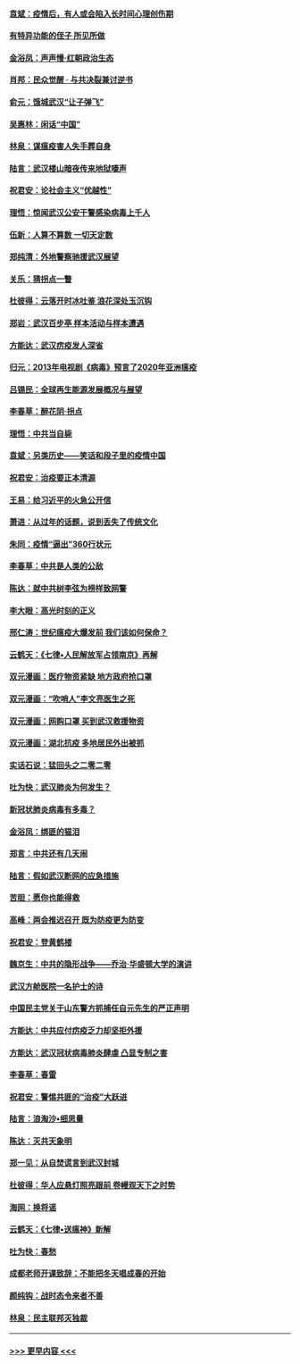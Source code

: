 #### [袁斌：疫情后，有人或会陷入长时间心理创伤期](../pages/nsc993/n11901514.md?t=02290631) 
#### [有特异功能的侄子 所见所做](../pages/nsc993/n11901154.md?t=02290631) 
#### [金浴凤：声声慢‧红朝政治生态](../pages/nsc993/n11899553.md?t=02290631) 
#### [肖邦：民众觉醒 · 与共决裂兼讨逆书](../pages/nsc993/n11898435.md?t=02290631) 
#### [俞元：饿城武汉“让子弹飞”](../pages/nsc993/n11898344.md?t=02290631) 
#### [吴惠林：闲话“中国”](../pages/nsc993/n11898182.md?t=02290631) 
#### [林泉：谋瘟疫害人失手葬自身](../pages/nsc993/n11897892.md?t=02290631) 
#### [陆言：武汉楼山暗夜传来地狱嚎声](../pages/nsc993/n11897033.md?t=02290631) 
#### [祝君安：论社会主义“优越性”](../pages/nsc993/n11897005.md?t=02290631) 
#### [理悟：惊闻武汉公安干警感染病毒上千人](../pages/nsc993/n11896947.md?t=02290631) 
#### [伍新：人算不算数 一切天定数](../pages/nsc993/n11893372.md?t=02290631) 
#### [郑纯清：外地警察驰援武汉展望](../pages/nsc993/n11893115.md?t=02290631) 
#### [关乐：猜拐点一瞥](../pages/nsc993/n11893020.md?t=02290631) 
#### [杜彼得：云落开时冰吐鉴 浪花深处玉沉钩](../pages/nsc993/n11892107.md?t=02290631) 
#### [郑岩：武汉百步亭 样本活动与样本遭遇](../pages/nsc993/n11892310.md?t=02290631) 
#### [方能达：武汉疠疫发人深省](../pages/nsc993/n11891376.md?t=02290631) 
#### [归元：2013年电视剧《病毒》预言了2020年亚洲瘟疫](../pages/nsc993/n11891126.md?t=02290631) 
#### [吕锡民：全球再生能源发展概况与展望](../pages/nsc993/n11890613.md?t=02290631) 
#### [李春草：醉花阴·拐点](../pages/nsc993/n11890567.md?t=02290631) 
#### [理悟：中共当自毙](../pages/nsc993/n11890559.md?t=02290631) 
#### [袁斌：另类历史——笑话和段子里的疫情中国](../pages/nsc993/n11889243.md?t=02290631) 
#### [祝君安：治疫要正本清源](../pages/nsc993/n11889085.md?t=02290631) 
#### [王易：给习近平的火急公开信](../pages/nsc993/n11888225.md?t=02290631) 
#### [萧进：从过年的话题，说到丢失了传统文化](../pages/nsc993/n11887732.md?t=02290631) 
#### [朱同：疫情“逼出”360行状元](../pages/nsc993/n11887678.md?t=02290631) 
#### [李春草：中共是人类的公敌](../pages/nsc993/n11887656.md?t=02290631) 
#### [陈达：就中共树李弦为榜样致网警](../pages/nsc993/n11887625.md?t=02290631) 
#### [李大眼：高光时刻的正义](../pages/nsc993/n11887585.md?t=02290631) 
#### [邢仁涛：世纪瘟疫大爆发前 我们该如何保命？](../pages/nsc993/n11887535.md?t=02290631) 
#### [云鹤天：《七律▪人民解放军占领南京》再解](../pages/nsc993/n11887524.md?t=02290631) 
#### [双元漫画：医疗物资紧缺 地方政府抢口罩](../pages/nsc993/n11884744.md?t=02290631) 
#### [双元漫画：“吹哨人”李文亮医生之死](../pages/nsc993/n11884705.md?t=02290631) 
#### [双元漫画：网购口罩 买到武汉救援物资](../pages/nsc993/n11884670.md?t=02290631) 
#### [双元漫画：湖北抗疫 多地居民外出被抓](../pages/nsc993/n11884643.md?t=02290631) 
#### [实话石说：猛回头之二零二零](../pages/nsc993/n11883968.md?t=02290631) 
#### [吐为快：武汉肺炎为何发生？](../pages/nsc993/n11882180.md?t=02290631) 
#### [新冠状肺炎病毒有多毒？](../pages/nsc993/n11881790.md?t=02290631) 
#### [金浴凤：绑匪的猫泪](../pages/nsc993/n11880664.md?t=02290631) 
#### [郑言：中共还有几天闹](../pages/nsc993/n11880645.md?t=02290631) 
#### [陆言：假如武汉断网的应急措施](../pages/nsc993/n11880619.md?t=02290631) 
#### [苦胆：愿你也能得救](../pages/nsc993/n11880601.md?t=02290631) 
#### [高峰：两会推迟召开  既为防疫更为防变](../pages/nsc993/n11879977.md?t=02290631) 
#### [祝君安：登黄鹤楼](../pages/nsc993/n11880583.md?t=02290631) 
#### [魏京生：中共的隐形战争——乔治‧华盛顿大学的演讲](../pages/nsc993/n11879765.md?t=02290631) 
#### [武汉方舱医院一名护士的诗](../pages/nsc993/n11878480.md?t=02290631) 
#### [中国民主党关于山东警方抓捕任自元先生的严正声明](../pages/nsc993/n11877506.md?t=02290631) 
#### [方能达：中共应付疠疫乏力却坚拒外援](../pages/nsc993/n11877497.md?t=02290631) 
#### [方能达：武汉冠状病毒肺炎肆虐 凸显专制之害](../pages/nsc993/n11877475.md?t=02290631) 
#### [李春草：春雷](../pages/nsc993/n11876287.md?t=02290631) 
#### [祝君安：警惕共匪的“治疫”大跃进](../pages/nsc993/n11876084.md?t=02290631) 
#### [陆言：浪淘沙•细思量](../pages/nsc993/n11876071.md?t=02290631) 
#### [陈达：灭共天象明](../pages/nsc993/n11876063.md?t=02290631) 
#### [郑一见：从自焚谎言到武汉封城](../pages/nsc993/n11875621.md?t=02290631) 
#### [杜彼得：华人应悬灯照亮跟前 卷幔观天下之时势](../pages/nsc993/n11874822.md?t=02290631) 
#### [海网：换将谣](../pages/nsc993/n11873712.md?t=02290631) 
#### [云鹤天：《七律▪送瘟神》新解](../pages/nsc993/n11873598.md?t=02290631) 
#### [吐为快：春愁](../pages/nsc993/n11872801.md?t=02290631) 
#### [成都老师开课致辞：不能把冬天唱成春的开始](../pages/nsc993/n11872653.md?t=02290631) 
#### [颜纯钩：战时态令来者不善](../pages/nsc993/n11872011.md?t=02290631) 
#### [林泉：民主联邦灭独裁](../pages/nsc993/n11870998.md?t=02290631) 

----
#### [ >>> 更早内容 <<< ](../indexes/nsc993-earlier.md)
